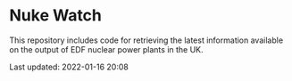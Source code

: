 # Nuke Watch

This repository includes code for retrieving the latest information available on the output of EDF nuclear power plants in the UK.

Last updated: 2022-01-16 20:08